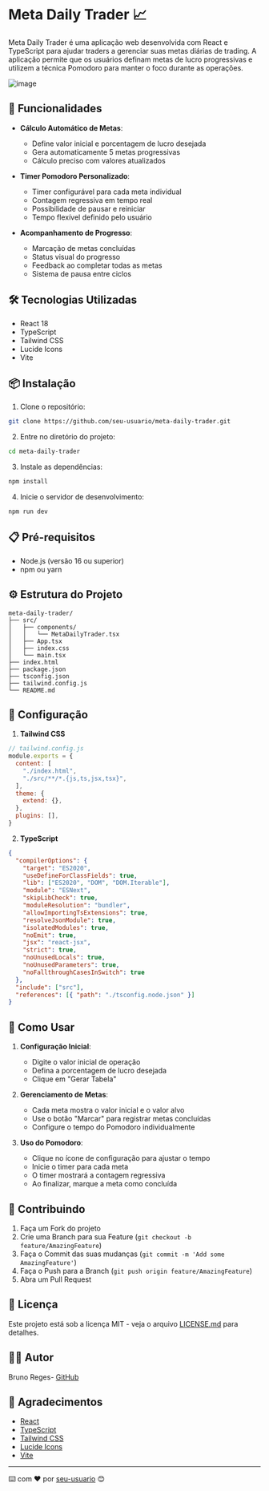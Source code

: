 # Meta Daily Trader 📈

Meta Daily Trader é uma aplicação web desenvolvida com React e TypeScript para ajudar traders a gerenciar suas metas diárias de trading. A aplicação permite que os usuários definam metas de lucro progressivas e utilizem a técnica Pomodoro para manter o foco durante as operações.

![image](https://github.com/user-attachments/assets/5199314b-9fda-4e9a-9015-2dc4d88ef380)


## 🚀 Funcionalidades

- **Cálculo Automático de Metas**:
  - Define valor inicial e porcentagem de lucro desejada
  - Gera automaticamente 5 metas progressivas
  - Cálculo preciso com valores atualizados

- **Timer Pomodoro Personalizado**:
  - Timer configurável para cada meta individual
  - Contagem regressiva em tempo real
  - Possibilidade de pausar e reiniciar
  - Tempo flexível definido pelo usuário

- **Acompanhamento de Progresso**:
  - Marcação de metas concluídas
  - Status visual do progresso
  - Feedback ao completar todas as metas
  - Sistema de pausa entre ciclos

## 🛠️ Tecnologias Utilizadas

- React 18
- TypeScript
- Tailwind CSS
- Lucide Icons
- Vite

## 📦 Instalação

1. Clone o repositório:
```bash
git clone https://github.com/seu-usuario/meta-daily-trader.git
```

2. Entre no diretório do projeto:
```bash
cd meta-daily-trader
```

3. Instale as dependências:
```bash
npm install
```

4. Inicie o servidor de desenvolvimento:
```bash
npm run dev
```

## 📋 Pré-requisitos

- Node.js (versão 16 ou superior)
- npm ou yarn

## ⚙️ Estrutura do Projeto

```
meta-daily-trader/
├── src/
│   ├── components/
│   │   └── MetaDailyTrader.tsx
│   ├── App.tsx
│   ├── index.css
│   └── main.tsx
├── index.html
├── package.json
├── tsconfig.json
├── tailwind.config.js
└── README.md
```

## 🔧 Configuração

1. **Tailwind CSS**

```javascript
// tailwind.config.js
module.exports = {
  content: [
    "./index.html",
    "./src/**/*.{js,ts,jsx,tsx}",
  ],
  theme: {
    extend: {},
  },
  plugins: [],
}
```

2. **TypeScript**

```json
{
  "compilerOptions": {
    "target": "ES2020",
    "useDefineForClassFields": true,
    "lib": ["ES2020", "DOM", "DOM.Iterable"],
    "module": "ESNext",
    "skipLibCheck": true,
    "moduleResolution": "bundler",
    "allowImportingTsExtensions": true,
    "resolveJsonModule": true,
    "isolatedModules": true,
    "noEmit": true,
    "jsx": "react-jsx",
    "strict": true,
    "noUnusedLocals": true,
    "noUnusedParameters": true,
    "noFallthroughCasesInSwitch": true
  },
  "include": ["src"],
  "references": [{ "path": "./tsconfig.node.json" }]
}
```

## 📱 Como Usar

1. **Configuração Inicial**:
   - Digite o valor inicial de operação
   - Defina a porcentagem de lucro desejada
   - Clique em "Gerar Tabela"

2. **Gerenciamento de Metas**:
   - Cada meta mostra o valor inicial e o valor alvo
   - Use o botão "Marcar" para registrar metas concluídas
   - Configure o tempo do Pomodoro individualmente

3. **Uso do Pomodoro**:
   - Clique no ícone de configuração para ajustar o tempo
   - Inicie o timer para cada meta
   - O timer mostrará a contagem regressiva
   - Ao finalizar, marque a meta como concluída

## 🤝 Contribuindo

1. Faça um Fork do projeto
2. Crie uma Branch para sua Feature (`git checkout -b feature/AmazingFeature`)
3. Faça o Commit das suas mudanças (`git commit -m 'Add some AmazingFeature'`)
4. Faça o Push para a Branch (`git push origin feature/AmazingFeature`)
5. Abra um Pull Request

## 📄 Licença

Este projeto está sob a licença MIT - veja o arquivo [LICENSE.md](LICENSE.md) para detalhes.

## 👨‍💻 Autor

Bruno Reges- [GitHub](https://github.com/regesguitar)

## 🙏 Agradecimentos

- [React](https://reactjs.org/)
- [TypeScript](https://www.typescriptlang.org/)
- [Tailwind CSS](https://tailwindcss.com/)
- [Lucide Icons](https://lucide.dev/)
- [Vite](https://vitejs.dev/)

---

⌨️ com ❤️ por [seu-usuario](https://github.com/seu-usuario) 😊
